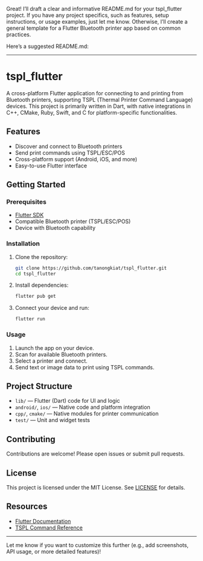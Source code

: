 Great! I’ll draft a clear and informative README.md for your tspl_flutter project. If you have any project specifics, such as features, setup instructions, or usage examples, just let me know. Otherwise, I’ll create a general template for a Flutter Bluetooth printer app based on common practices.

Here’s a suggested README.md:

---

# tspl_flutter

A cross-platform Flutter application for connecting to and printing from Bluetooth printers, supporting TSPL (Thermal Printer Command Language) devices. This project is primarily written in Dart, with native integrations in C++, CMake, Ruby, Swift, and C for platform-specific functionalities.

## Features

- Discover and connect to Bluetooth printers
- Send print commands using TSPL/ESC/POS
- Cross-platform support (Android, iOS, and more)
- Easy-to-use Flutter interface

## Getting Started

### Prerequisites

- [Flutter SDK](https://flutter.dev/docs/get-started/install)
- Compatible Bluetooth printer (TSPL/ESC/POS)
- Device with Bluetooth capability

### Installation

1. Clone the repository:
   ```bash
   git clone https://github.com/tanongkiat/tspl_flutter.git
   cd tspl_flutter
   ```
2. Install dependencies:
   ```bash
   flutter pub get
   ```
3. Connect your device and run:
   ```bash
   flutter run
   ```

### Usage

1. Launch the app on your device.
2. Scan for available Bluetooth printers.
3. Select a printer and connect.
4. Send text or image data to print using TSPL commands.

## Project Structure

- `lib/` — Flutter (Dart) code for UI and logic
- `android/`, `ios/` — Native code and platform integration
- `cpp/`, `cmake/` — Native modules for printer communication
- `test/` — Unit and widget tests

## Contributing

Contributions are welcome! Please open issues or submit pull requests.

## License

This project is licensed under the MIT License. See [LICENSE](LICENSE) for details.

## Resources

- [Flutter Documentation](https://docs.flutter.dev/)
- [TSPL Command Reference](https://www.tecton.com.tw/download/TSPL_MANUAL.pdf)

---

Let me know if you want to customize this further (e.g., add screenshots, API usage, or more detailed features)!
